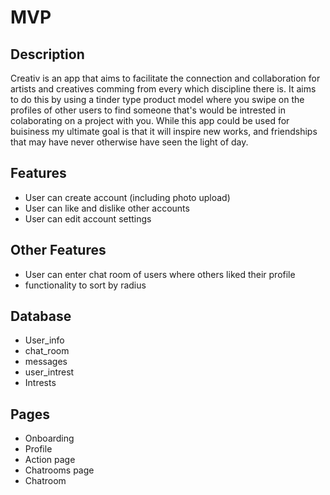 # MVP
## Description
Creativ is an app that aims to facilitate the connection and collaboration for artists and creatives comming from every which discipline there is. It aims to do this by using a tinder type product model where you swipe on the profiles of other users to find someone that's would be intrested in colaborating on a project with you. While this app could be used for buisiness my ultimate goal is that it will inspire new works, and friendships that may have never otherwise have seen the light of day.

## Features
- User can create account (including photo upload)
- User can like and dislike other accounts
- User can edit account settings

## Other Features
- User can enter chat room of users where others liked their profile
- functionality to sort by radius

## Database
- User_info
- chat_room
- messages
- user_intrest
- Intrests

## Pages
- Onboarding
- Profile
- Action page
- Chatrooms page
- Chatroom